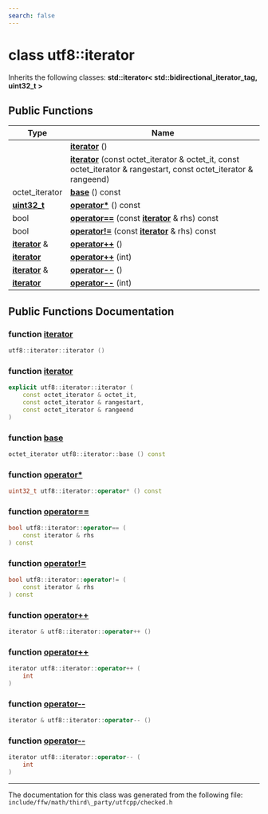 ```yaml
---
search: false
---
```


# class utf8::iterator



Inherits the following classes: **std::iterator< std::bidirectional\_iterator\_tag, uint32\_t >**

## Public Functions

|Type|Name|
|-----|-----|
||[**iterator**](classutf8_1_1iterator.md#1a507000943ac3fdfe59331dac3c35c6bd) () |
||[**iterator**](classutf8_1_1iterator.md#1ae94b26da21b80560a1507fc8d2178fd7) (const octet\_iterator & octet\_it, const octet\_iterator & rangestart, const octet\_iterator & rangeend) |
|octet\_iterator|[**base**](classutf8_1_1iterator.md#1aec700ec9689fe88ebe9a7fe1feca8d2d) () const |
|**[uint32\_t](namespaceutf8.md#1a846259d2f173d524282583fc9d825b00)**|[**operator\***](classutf8_1_1iterator.md#1abbe7cf79cc5b78a375d80b0dba39fa0c) () const |
|bool|[**operator==**](classutf8_1_1iterator.md#1a0527930d64be7835f881bf649a317cfb) (const **[iterator](classutf8_1_1iterator.md)** & rhs) const |
|bool|[**operator!=**](classutf8_1_1iterator.md#1a6be99d96bf62e7e0d9f1bdc1841efb3c) (const **[iterator](classutf8_1_1iterator.md)** & rhs) const |
|**[iterator](classutf8_1_1iterator.md)** &|[**operator++**](classutf8_1_1iterator.md#1a93e9ac16a560fab545a05efb6b0a3add) () |
|**[iterator](classutf8_1_1iterator.md)**|[**operator++**](classutf8_1_1iterator.md#1aa21c39e32e3bf53c08d8ee5cde280671) (int) |
|**[iterator](classutf8_1_1iterator.md)** &|[**operator--**](classutf8_1_1iterator.md#1a7781099a85323b5a3ff4dc1015ca5af0) () |
|**[iterator](classutf8_1_1iterator.md)**|[**operator--**](classutf8_1_1iterator.md#1afc228985ba672a6b6966ea0a705a4755) (int) |


## Public Functions Documentation

### function <a id="1a507000943ac3fdfe59331dac3c35c6bd" href="#1a507000943ac3fdfe59331dac3c35c6bd">iterator</a>

```cpp
utf8::iterator::iterator ()
```



### function <a id="1ae94b26da21b80560a1507fc8d2178fd7" href="#1ae94b26da21b80560a1507fc8d2178fd7">iterator</a>

```cpp
explicit utf8::iterator::iterator (
    const octet_iterator & octet_it,
    const octet_iterator & rangestart,
    const octet_iterator & rangeend
)
```



### function <a id="1aec700ec9689fe88ebe9a7fe1feca8d2d" href="#1aec700ec9689fe88ebe9a7fe1feca8d2d">base</a>

```cpp
octet_iterator utf8::iterator::base () const
```



### function <a id="1abbe7cf79cc5b78a375d80b0dba39fa0c" href="#1abbe7cf79cc5b78a375d80b0dba39fa0c">operator\*</a>

```cpp
uint32_t utf8::iterator::operator* () const
```



### function <a id="1a0527930d64be7835f881bf649a317cfb" href="#1a0527930d64be7835f881bf649a317cfb">operator==</a>

```cpp
bool utf8::iterator::operator== (
    const iterator & rhs
) const
```



### function <a id="1a6be99d96bf62e7e0d9f1bdc1841efb3c" href="#1a6be99d96bf62e7e0d9f1bdc1841efb3c">operator!=</a>

```cpp
bool utf8::iterator::operator!= (
    const iterator & rhs
) const
```



### function <a id="1a93e9ac16a560fab545a05efb6b0a3add" href="#1a93e9ac16a560fab545a05efb6b0a3add">operator++</a>

```cpp
iterator & utf8::iterator::operator++ ()
```



### function <a id="1aa21c39e32e3bf53c08d8ee5cde280671" href="#1aa21c39e32e3bf53c08d8ee5cde280671">operator++</a>

```cpp
iterator utf8::iterator::operator++ (
    int 
)
```



### function <a id="1a7781099a85323b5a3ff4dc1015ca5af0" href="#1a7781099a85323b5a3ff4dc1015ca5af0">operator--</a>

```cpp
iterator & utf8::iterator::operator-- ()
```



### function <a id="1afc228985ba672a6b6966ea0a705a4755" href="#1afc228985ba672a6b6966ea0a705a4755">operator--</a>

```cpp
iterator utf8::iterator::operator-- (
    int 
)
```





----------------------------------------
The documentation for this class was generated from the following file: `include/ffw/math/third\_party/utfcpp/checked.h`
